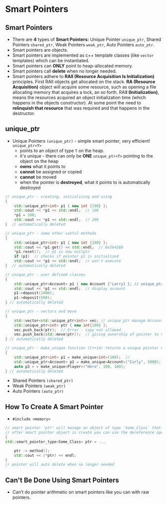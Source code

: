 # Smart Pointers

## Smart Pointers <a id="smartpointers"></a>

* There are **4** types of **Smart Pointers:** Unique Pointer `unique_ptr`, Shared Pointers `shared_ptr`, Weak Pointers `weak_ptr`, Auto Pointers `auto_ptr`. 
* Smart pointers are objects.
* Smart pointers are implemented as c++ template classes \(like `vector` templates\) which can be instantiated.
* Smart pointers can **ONLY** point to heap-allocated memory.
* Smart pointers call **delete** when no longer needed.
* Smart pointers adhere to **RAII \(Resource Acquisition Is Initialization\)** principles. First RAII objects get allocated on the stack. **RA \(Resource Acquisition\)** object will acquire some resource, such as opening a file allocating memory that acquires a lock, an so forth. RAI**I** **\(Initialization\)**, means the resources acquired an object initialization time \(which happens in the objects constructor\). At some point the need to **relinquish that resource** that was required and that happens in the destructor.

## unique\_ptr <a id="typesofsmartpointers"></a>

* Unique Pointers `(unique_ptr)` - simple smart pointer, very efficient!  `unique_ptr<T>`
  * points to an object of type `T` on the heap.
  * it's unique - there can only be **ONE** `unique_ptr<T>` pointing to the object on the heap
  * **owns** what it points to
  * **cannot** be assigned or copied
  * **cannot** be moved
  * when the pointer is **destroyed**, what it points to is automatically destroyed

```cpp
// unique_ptr - creating, initializing and using
{
    std::unique_ptr<int> p1 { new int {100} }; 
    std::cout << *p1 << std::endl;  // 100
    *p1 = 200;
    std::cout << *p1 << std::endl;  // 200
}  // automatically deleted
```

```cpp
// unique_ptr - some other useful methods
{
    std::unique_ptr<int> p1 { new int {100} };
    std::cout << *p1.get() << std::endl;  // 0x564388
    *p1.reset();  // p1 is now nullptr
    if (p1)  // checks if pointer p1 is initialized
    std::cout << *p1 << std::endl;  // won't execute
}  // automatically deleted
```

```cpp
// unique_ptr - user defined classes
{
    std::unique_ptr<Account> p1 { new Account {"Larry} }; // unique_ptr manage Account object on the heap
    std::cout << *p1 << std::endl;  // display account
    p1->deposit(1000);
    p1->deposit(500);
} // automatically deleted
```

```cpp
// unique_ptr - vectors and move
{
    std::vector<std::unique_ptr<int>> vec; // unique_ptr manage Account object on the heap
    std::unique_ptr<int> ptr { new int{100} };
    vec.push_back(ptr);  // Error - copy not allowed
    vec.push_back(std::move(ptr));  // giving ownership of pointer to vector and ptr will be set to null pointer
} // automatically deleted
```

```cpp
// unique_ptr - make_unique function (C++14) returns a unique pointer of the specified type and allows it to pass initialization values into the constructor for the managed object
{
    std::unique_ptr<int> p1 = make_unique<int>(100);  // 
    std::unique_ptr<Account> p2 = make_unique<Account>("Curly", 5000);  // display account
    auto p3 = = make_unique<Player>("Hero", 100, 100);
} // automatically deleted
```

* Shared Pointers `(shared_ptr)`
* Weak Pointers `(weak_ptr)`
* Auto Pointers `(auto_ptr)`

## How To Create A Smart Pointer <a id="howtocreateasmartpointer"></a>

* `#include <memory>`

```cpp
// smart pointer 'ptr' will manage an object of type `Some_Class` that's been allocated on the heap.
// after smart pointer object is create you can use the dereference operator, the member select operator, or any of the other smart pointer member methods.
{
std::smart_pointer_type<Some_Class> ptr = ...

    ptr -> method();
    std::cout << (*ptr) << endl;
}
// pointer will auto delete when no longer needed
```

## Can't Be Done Using Smart Pointers <a id="cantbedoneusingsmartpointers"></a>

* Can't do pointer arithmetic on smart pointers like you can with raw pointers.

